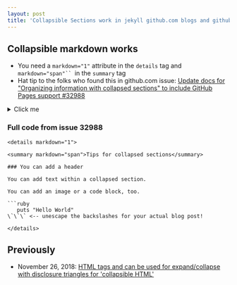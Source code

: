```yaml
---
layout: post
title: 'Collapsible Sections work in jekyll github.com blogs and github pages but you need a markdown="1" attribute in the details tag and markdown="span" in the summary tag'
---
```

##  Collapsible markdown works

* You need a `markdown="1"` attribute in the `details` tag and `markdown="span"`` `in the `summary` tag
* Hat tip to the folks who found this in github.com issue: [Update docs for "Organizing information with collapsed sections" to include GitHub Pages support #32988](https://github.com/github/docs/issues/32988) 

<details markdown="1">
<summary markdown="span">Click me</summary>
### yes, even collapsed code blocks work 
```python
print("hello world!")
```
</details>

### Full code from issue 32988

```
<details markdown="1">

<summary markdown="span">Tips for collapsed sections</summary>

### You can add a header

You can add text within a collapsed section. 

You can add an image or a code block, too.

```ruby
   puts "Hello World"
\`\`\` <-- unescape the backslashes for your actual blog post!

</details>

```


## Previously

*  November 26, 2018: [HTML tags  and  can be used for expand/collapse with disclosure triangles for 'collapsible HTML'](http://rolandtanglao.com/2018/11/26/p1-collapsing-and-expanding-disclosure-triangles-using-details-summary-html-tags/)        
